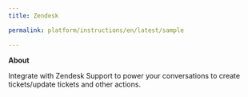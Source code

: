 ```yaml
---
title: Zendesk

permalink: platform/instructions/en/latest/sample

---
```


<container>

**About**

Integrate with Zendesk Support to power your conversations to create tickets/update tickets and other actions.
  
</container>
  

